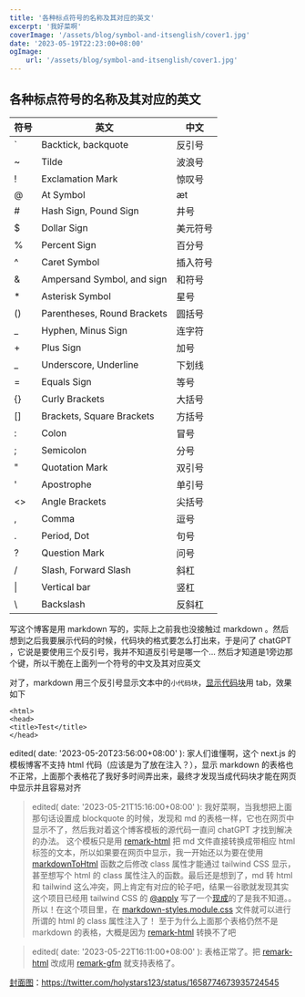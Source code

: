 ```yaml
---
title: '各种标点符号的名称及其对应的英文'
excerpt: '我好菜啊'
coverImage: '/assets/blog/symbol-and-itsenglish/cover1.jpg'
date: '2023-05-19T22:23:00+08:00'
ogImage: 
    url: '/assets/blog/symbol-and-itsenglish/cover1.jpg'
---
```


## 各种标点符号的名称及其对应的英文


| 符号 |              英文               |     中文     |
|----|---------------------------------|--------------|
| `  |       Backtick, backquote       |    反引号    |
| ~  |              Tilde              |    波浪号    |
| !  |        Exclamation Mark         |    惊叹号    |
| @  |            At Symbol            |      æt     |
| #  |      Hash Sign, Pound Sign      |     井号     |
| $  |           Dollar Sign           |   美元符号   |
| %  |          Percent Sign           |    百分号    |
| ^  |           Caret Symbol          |   插入符号   |
| &  |    Ampersand Symbol, and sign   |    和符号    |
| *  |         Asterisk Symbol         |     星号     |
| () |   Parentheses, Round Brackets   |    圆括号    |
| _  |       Hyphen, Minus Sign        |    连字符    |
| +  |            Plus Sign            |     加号     |
| _  |      Underscore, Underline      |    下划线    |
| =  |           Equals Sign           |     等号     |
| {} |         Curly Brackets          |    大括号    |
| [] |    Brackets, Square Brackets    |    方括号    |
| :  |              Colon              |     冒号     |
| ;  |            Semicolon            |     分号     |
| "  |         Quotation Mark          |    双引号    |
| '  |           Apostrophe            |    单引号    |
| <> |         Angle Brackets          |    尖括号    |
| ,  |              Comma              |     逗号     |
| .  |           Period, Dot           |     句号     |
| ?  |          Question Mark          |     问号     |
| /  |      Slash, Forward Slash       |     斜杠     |
| \| |          Vertical bar           |     竖杠     |
| \  |            Backslash            |    反斜杠    |

写这个博客是用 markdown 写的，实际上之前我也没接触过 markdown 。然后想到之后我要展示代码的时候，代码块的格式要怎么打出来，于是问了 chatGPT ，它说是要使用三个反引号，我并不知道反引号是哪一个... 然后才知道是1旁边那个键，所以干脆在上面列一个符号的中文及其对应英文

对了，markdown 用三个反引号显示文本中的```小代码块```，[显示代码块](https://www.markdownguide.org/basic-syntax/#code-blocks-1)用 tab，效果如下

    <html>
    <head>
    <title>Test</title>
    </head>

edited( date: '2023-05-20T23:56:00+08:00' ): 家人们谁懂啊，这个 next.js 的模板博客不支持 html 代码（应该是为了放在注入？），显示 markdown 的表格也不正常，上面那个表格花了我好多时间弄出来，最终才发现当成代码块才能在网页中显示并且容易对齐

> edited( date: '2023-05-21T15:16:00+08:00' ): 我好菜啊，当我想把上面那句话设置成 blockquote 的时候，发现和 md 的表格一样，它也在网页中显示不了，然后我对着这个博客模板的源代码一直问 chatGPT 才找到解决的办法。  这个模板只是用 [remark-html](https://github.com/remarkjs/remark-html) 把 md 文件直接转换成带相应 html 标签的文本，所以如果要在网页中显示，我一开始还以为要在使用 [markdownToHtml](https://github.com/vercel/next.js/blob/canary/examples/blog-starter/lib/markdownToHtml.ts) 函数之后修改 class 属性才能通过 tailwind CSS 显示，甚至想写个 html 的 class 属性注入的函数。最后还是想到了，md 转 html 和 tailwind 这么冲突，网上肯定有对应的轮子吧，结果一谷歌就发现其实这个项目已经用 tailwind CSS 的 [@apply](https://dev.to/ewatch/styling-markdown-generated-html-with-tailwind-css-and-parsedown-328d) 写了一个[现成](https://github.com/vercel/next.js/blob/canary/examples/blog-starter/components/post-body.tsx)的了是我不知道。。所以！在这个项目里，在 [markdown-styles.module.css](https://github.com/vercel/next.js/blob/canary/examples/blog-starter/components/markdown-styles.module.css) 文件就可以进行所谓的 html 的 class 属性注入了！
至于为什么上面那个表格仍然不是 markdown 的表格，大概是因为 [remark-html](https://github.com/remarkjs/remark-html) 转换不了吧

> edited( date: '2023-05-22T16:11:00+08:00' ): 表格正常了。把 [remark-html](https://github.com/remarkjs/remark-html) 改成用 [remark-gfm](https://unifiedjs.com/explore/package/remark-gfm/) 就支持表格了。

[封面图](https://twitter.com/tori_nankotsu96/status/1658536616313655296)：https://twitter.com/holystars123/status/1658774673935724545


